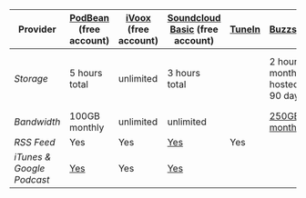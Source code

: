 | Provider                  | [PodBean](https://www.podbean.com/) (free account)           | [iVoox](https://www.ivoox.com/) (free account) | [Soundcloud Basic](https://checkout.soundcloud.com/pro?ref=t992) (free account) | [TuneIn](https://tunein.com/podcasters/) | [Buzzsprout](https://www.buzzsprout.com/)           | [Podomatic](https://www.podomatic.com/) |
| ------------------------- | ------------------------------------------------------------ | ---------------------------------------------- | ------------------------------------------------------------ | ---------------------------------------- | --------------------------------------------------- | --------------------------------------- |
| *Storage*                 | 5 hours total                                                | unlimited                                      | 3 hours total                                                |                                          | 2 hours monthly, hosted for 90 days                 | up to 6 hours (500Mb). No expiration    |
| *Bandwidth*               | 100GB monthly                                                | unlimited                                      | unlimited                                                    |                                          | [250GB monthly](https://www.buzzsprout.com/pricing) | 15GB monthly                            |
| *RSS Feed*                | Yes                                                          | Yes                                            | [Yes](https://soundcloud.com/settings/content)               | Yes                                      |                                                     |                                         |
| *iTunes & Google Podcast* | [Yes](https://help.podbean.com/support/solutions/articles/25000016157-making-my-podcast-available-in-the-google-podcast-app) | Yes                                            | [Yes](https://help.soundcloud.com/hc/en-us/articles/115003451707-Submitting-your-RSS-feed-to-iTunes) |                                          |                                                     |                                         |

